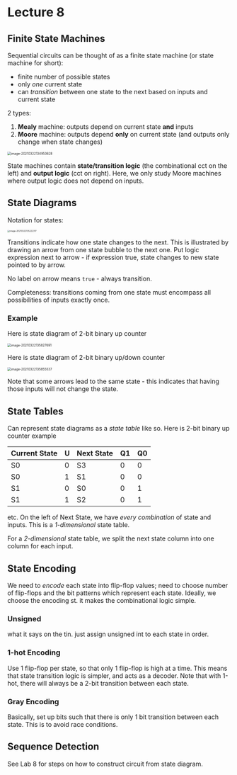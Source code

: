 # Lecture 8

## Finite State Machines

Sequential circuits can be thought of as a finite state machine (or state machine for short):

- finite number of possible states
- only *one* current state
- can *transition* between one state to the next based on inputs and current state

2 types:

1. **Mealy** machine: outputs depend on current state **and** inputs
2. **Moore** machine: outputs depend **only** on current state (and outputs only change when state changes)

<img src="C:\Users\JB\AppData\Roaming\Typora\typora-user-images\image-20210322134953628.png" alt="image-20210322134953628" style="zoom:50%;" />

State machines contain **state/transition logic** (the combinational cct on the left) and **output logic** (cct on right). Here, we only study Moore machines where output logic does not depend on inputs.

## State Diagrams

Notation for states:

<img src="C:\Users\JB\AppData\Roaming\Typora\typora-user-images\image-20210322135222317.png" alt="image-20210322135222317" style="zoom: 33%;" />

Transitions indicate how one state changes to the next. This is illustrated by drawing an arrow from one state bubble to the next one. Put logic expression next to arrow - if expression true, state changes to new state pointed to by arrow.

No label on arrow means `true` - always transition.

Completeness: transitions coming from one state must encompass all possibilities of inputs exactly once.

### Example

Here is state diagram of 2-bit binary up counter

<img src="C:\Users\JB\AppData\Roaming\Typora\typora-user-images\image-20210322135827691.png" alt="image-20210322135827691" style="zoom:50%;" />

Here is state diagram of 2-bit binary up/down counter

<img src="C:\Users\JB\AppData\Roaming\Typora\typora-user-images\image-20210322135855537.png" alt="image-20210322135855537" style="zoom:50%;" />

Note that some arrows lead to the same state - this indicates that having those inputs will not change the state.

## State Tables

Can represent state diagrams as a *state table* like so. Here is 2-bit binary up counter example

| Current State | U    | Next State | Q1   | Q0   |
| ------------- | ---- | ---------- | ---- | ---- |
| S0            | 0    | S3         | 0    | 0    |
| S0            | 1    | S1         | 0    | 0    |
| S1            | 0    | S0         | 0    | 1    |
| S1            | 1    | S2         | 0    | 1    |

etc. On the left of Next State, we have *every combination* of state and inputs. This is a *1-dimensional* state table.

For a *2-dimensional* state table, we split the next state column into one column for each input.

## State Encoding

We need to *encode* each state into flip-flop values; need to choose number of flip-flops and the bit patterns which represent each state. Ideally, we choose the encoding st. it makes the combinational logic simple.

### Unsigned

what it says on the tin. just assign unsigned int to each state in order.

### 1-hot Encoding

Use 1 flip-flop per state, so that only 1 flip-flop is high at a time. This means that state transition logic is simpler, and acts as a decoder. Note that with 1-hot, there will always be a 2-bit transition between each state.

### Gray Encoding

Basically, set up bits such that there is only 1 bit transition between each state. This is to avoid race conditions.

## Sequence Detection

See Lab 8 for steps on how to construct circuit from state diagram.

